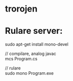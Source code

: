 # trorojen

# Rulare server:

sudo apt-get install mono-devel

// compilare, analog javac  
mcs Program.cs

// rulare  
sudo mono Program.exe
